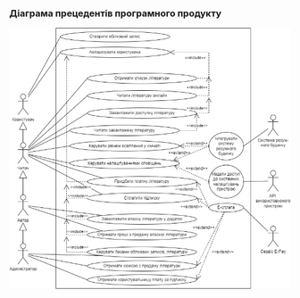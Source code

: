 ### Діаграма прецедентів програмного продукту

![useCaseDiagramImage](https://github.com/oleksandrblazhko/ai204-belobrov/blob/ai204-belobrov_with_laboratory_work_2/1-SoftwareRequirements/1.3-SoftwareUserRequirements/1.3.3-UseCaseDiagram/useCaseDiagram.jpg?raw=true)
